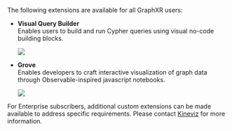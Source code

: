 The following extensions are available for all GraphXR users:

*   **Visual Query Builder**  
    Enables users to build and run Cypher queries using visual no-code building blocks.
    
    ![](/10_00_01_VQB720.png)
*   **Grove**  
    Enables developers to craft interactive visualization of graph data through Observable-inspired javascript notebooks.
    
    ![](/10_00_02_Grove1320.png)
    

For Enterprise subscribers, additional custom extensions can be made available to address specific requirements. Please contact [Kineviz](http://kineviz.com) for more information.